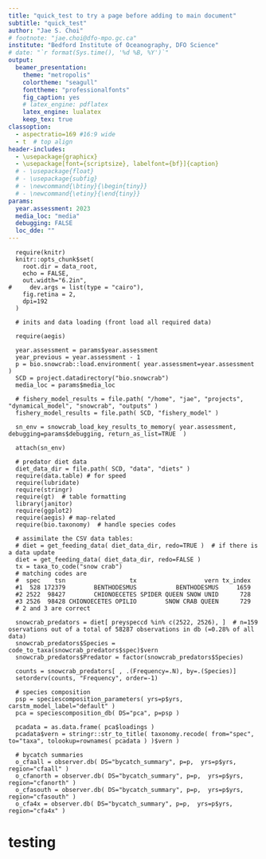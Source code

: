 ```yaml
---
title: "quick_test to try a page before adding to main document"
subtitle: "quick_test"
author: "Jae S. Choi"
# footnote: "jae.choi@dfo-mpo.gc.ca"
institute: "Bedford Institute of Oceanography, DFO Science"
# date: "`r format(Sys.time(), '%d %B, %Y')`"
output:
  beamer_presentation:
    theme: "metropolis"
    colortheme: "seagull"
    fonttheme: "professionalfonts"
    fig_caption: yes
    # latex_engine: pdflatex
    latex_engine: lualatex 
    keep_tex: true
classoption: 
  - aspectratio=169 #16:9 wide
  - t  # top align
header-includes: 
  - \usepackage{graphicx}
  - \usepackage[font={scriptsize}, labelfont={bf}]{caption}
  # - \usepackage{float}
  # - \usepackage{subfig}
  # - \newcommand{\btiny}{\begin{tiny}}
  # - \newcommand{\etiny}{\end{tiny}}
params:
  year.assessment: 2023
  media_loc: "media"
  debugging: FALSE
  loc_dde: ""
--- 
```



<!-- Preamble

This is a Markdown document ... To create HTML or PDF, etc, run: 


  make quarto FN=quick_test YR=2023 SOURCE=~/projects/bio.snowcrab/inst/markdown WK=~/bio.data/bio.snowcrab/assessments # {via Quarto}

  make rmarkdown FN=quick_test YR=2023 SOURCE=~/projects/bio.snowcrab/inst/markdown WK=~/bio.data/bio.snowcrab/assessments {via Rmarkdown}

  make pdf FN=quick_test  # {via pandoc}

Alter year and directories to reflect setup or copy Makefile and alter defaults to your needs.
   
Huge > huge > LARGE > Large > large > normalsize > small > footnotesize > scriptsize > tiny

-->



<!-- Set up R-environment -->

```{r setup, include=FALSE}
  require(knitr)
  knitr::opts_chunk$set(
    root.dir = data_root,
    echo = FALSE,
    out.width="6.2in",
#     dev.args = list(type = "cairo"),
    fig.retina = 2,
    dpi=192
  )

  # inits and data loading (front load all required data)

  require(aegis)
  
  year.assessment = params$year.assessment
  year_previous = year.assessment - 1
  p = bio.snowcrab::load.environment( year.assessment=year.assessment )
  SCD = project.datadirectory("bio.snowcrab")
  media_loc = params$media_loc
  
  # fishery_model_results = file.path( "/home", "jae", "projects", "dynamical_model", "snowcrab", "outputs" )
  fishery_model_results = file.path( SCD, "fishery_model" )

  sn_env = snowcrab_load_key_results_to_memory( year.assessment, debugging=params$debugging, return_as_list=TRUE  ) 

  attach(sn_env)

  # predator diet data
  diet_data_dir = file.path( SCD, "data", "diets" )
  require(data.table) # for speed
  require(lubridate)
  require(stringr) 
  require(gt)  # table formatting
  library(janitor)
  require(ggplot2)
  require(aegis) # map-related 
  require(bio.taxonomy)  # handle species codes

  # assimilate the CSV data tables:
  # diet = get_feeding_data( diet_data_dir, redo=TRUE )  # if there is a data update
  diet = get_feeding_data( diet_data_dir, redo=FALSE )
  tx = taxa_to_code("snow crab")  
  # matching codes are 
  #  spec    tsn                  tx                   vern tx_index
  #1  528 172379        BENTHODESMUS           BENTHODESMUS     1659
  #2 2522  98427        CHIONOECETES SPIDER QUEEN SNOW UNID      728
  #3 2526  98428 CHIONOECETES OPILIO        SNOW CRAB QUEEN      729
  # 2 and 3 are correct

  snowcrab_predators = diet[ preyspeccd %in% c(2522, 2526), ]  # n=159 oservations out of a total of 58287 observations in db (=0.28% of all data)
  snowcrab_predators$Species = code_to_taxa(snowcrab_predators$spec)$vern
  snowcrab_predators$Predator = factor(snowcrab_predators$Species)
  
  counts = snowcrab_predators[ , .(Frequency=.N), by=.(Species)]
  setorderv(counts, "Frequency", order=-1)
  
  # species composition
  psp = speciescomposition_parameters( yrs=p$yrs, carstm_model_label="default" )
  pca = speciescomposition_db( DS="pca", p=psp )  

  pcadata = as.data.frame( pca$loadings )
  pcadata$vern = stringr::str_to_title( taxonomy.recode( from="spec", to="taxa", tolookup=rownames( pcadata ) )$vern )

  # bycatch summaries
  o_cfaall = observer.db( DS="bycatch_summary", p=p,  yrs=p$yrs, region="cfaall" )
  o_cfanorth = observer.db( DS="bycatch_summary", p=p,  yrs=p$yrs, region="cfanorth" )   
  o_cfasouth = observer.db( DS="bycatch_summary", p=p,  yrs=p$yrs, region="cfasouth" )   
  o_cfa4x = observer.db( DS="bycatch_summary", p=p,  yrs=p$yrs, region="cfa4x" )   

```
  



<!--
## Project location of predators upon species composition information

Basic idea is that we have a reasonable undertanding of demersal communities. Based upon this, we can project where these predation events are most likely. 
 
# Loadings are eigenvectors scaled by the square roots of the respective eigenvalues
loadings = eigenvectors %*% sqrt(diag( eigenvalues, nrow = length( eigenvalues ))) 

# scores are sum of dot products
scores = indat %*% t(pracma::pinv(loadings ))  

```{r diet5, out.width='50%', echo=FALSE, fig.align='center', fig.cap = '' } 
yrs = 1999:year.assessment
carstm_model_label="default"
require(aegis)
require(aegis.speciescomposition)
p = speciescomposition_parameters( yrs=yrs, carstm_model_label=carstm_model_label )
pca = speciescomposition_db( DS="pca", p=p )  # analsysis
predator_names = unique(snowcrab_predators$Species)
pcares = as.data.frame( pca$loadings )
pcares$vern = taxonomy.recode( from="spec", to="taxa", tolookup=rownames( pcares ) )$vern
pcares$sc_predator = 0
pcares$sc_predator[ which(pcares$vern %in% predator_names) ] = 1   
toblank = which( pcares$sc_predator==0)
toblank = setdiff( toblank,  which(pcares$vern=="SNOW CRAB QUEEN" ) )
pcares$label = pcares$vern
pcares$label[toblank] = "+" 
plot( PC2 ~ PC1, pcares, type="n")
text( PC2 ~ PC1, labels=label, data=pcares, cex=0.8 )

# pcares$uv = pcares$sc_predator
# pcares$uv[ which( pcares$vern=="SNOW CRAB QUEEN")] = 1
# setDT(pcares)

# # re-weight species by frequency
# setDT(counts)
# counts[, weight := Frequency / sum(Frequency) ]

# pcares$Species = pcares$vern
# pcares = counts[pcares, on="Species"]
# pcares$weight[ which(is.na(pcares$weight)) ] = 0
# pcares$weight = pcares$weight * 3
# pcares$weight[ pcares$Species =="SNOW CRAB QUEEN" ] = 3

# uvs =pcares$uv %*% t(pracma::pinv(pca$loadings ))    
# points( uvs[2] ~ uvs[1], col="red" )
# segments(0, 0, x1 = uvs[1], y1 = uvs[2], col = "red", lwd = 2)

# uvsw = pcares$uv*pcares$weight %*% t(pracma::pinv(pca$loadings ))    
# points( uvsw[2] ~ uvsw[1], col="green" )
# segments(0, 0, x1 = uvsw[1], y1 = uvsw[2], col = "green", lwd = 2)

```


::: columns 
:::: column 

::::
 
:::: column

::::
:::


-->
   
# testing

